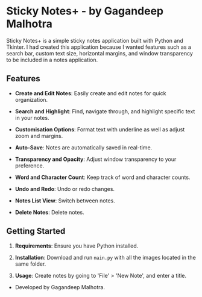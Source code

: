 # Sticky Notes+ - by Gagandeep Malhotra

Sticky Notes+ is a simple sticky notes application built with Python and Tkinter. I had created this application because I wanted features such as a search bar, custom text size, horizontal margins, and window transparency to be included in a notes application.

## Features

- **Create and Edit Notes**: Easily create and edit notes for quick organization.

- **Search and Highlight**: Find, navigate through, and highlight specific text in your notes.

- **Customisation Options**: Format text with underline as well as adjust zoom and margins.

- **Auto-Save**: Notes are automatically saved in real-time.

- **Transparency and Opacity**: Adjust window transparency to your preference.

- **Word and Character Count**: Keep track of word and character counts.

- **Undo and Redo**: Undo or redo changes.

- **Notes List View**: Switch between notes.

- **Delete Notes**: Delete notes.

## Getting Started

1. **Requirements**: Ensure you have Python installed.

2. **Installation**: Download and run `main.py` with all the images located in the same folder.

3. **Usage**: Create notes by going to 'File' > 'New Note', and enter a title.

- Developed by Gagandeep Malhotra.
